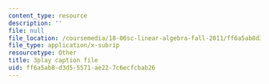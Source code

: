 ```yaml
---
content_type: resource
description: ''
file: null
file_location: /coursemedia/18-06sc-linear-algebra-fall-2011/ff6a5ab8d3d55571ae227c6ecfcbab26_mVeuZzJdd1w.vtt
file_type: application/x-subrip
resourcetype: Other
title: 3play caption file
uid: ff6a5ab8-d3d5-5571-ae22-7c6ecfcbab26
---
```

